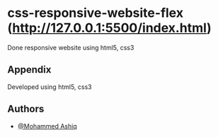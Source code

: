 # css-responsive-website-flex (http://127.0.0.1:5500/index.html)

Done responsive website using html5, css3


## Appendix

Developed using html5, css3



## Authors

- [@Mohammed Ashiq](https://github.com/mohammedashiqs)